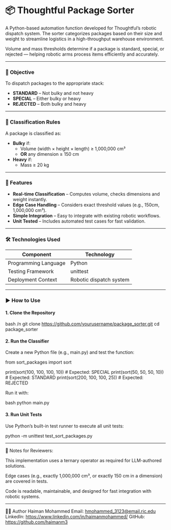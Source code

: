 # 📦 Thoughtful Package Sorter

A Python-based automation function developed for Thoughtful’s robotic dispatch system. The sorter categorizes packages based on their size and weight to streamline logistics in a high-throughput warehouse environment.

Volume and mass thresholds determine if a package is standard, special, or rejected — helping robotic arms process items efficiently and accurately.

---

### 🧠 Objective

To dispatch packages to the appropriate stack:

- **STANDARD** – Not bulky and not heavy  
- **SPECIAL** – Either bulky or heavy  
- **REJECTED** – Both bulky and heavy  

---

### 📏 Classification Rules

A package is classified as:

- **Bulky** if:  
  - Volume (width × height × length) ≥ 1,000,000 cm³  
  - **OR** any dimension ≥ 150 cm  
- **Heavy** if:  
  - Mass ≥ 20 kg

---

### 🚀 Features

- **Real-time Classification** – Computes volume, checks dimensions and weight instantly.  
- **Edge Case Handling** – Considers exact threshold values (e.g., 150cm, 1,000,000 cm³).  
- **Simple Integration** – Easy to integrate with existing robotic workflows.  
- **Unit Tested** – Includes automated test cases for fast validation.

---

### 🛠️ Technologies Used

| Component              | Technology               |
|------------------------|---------------------------|
| Programming Language   | Python                   |
| Testing Framework      | unittest                 |
| Deployment Context     | Robotic dispatch system  |

---

### ▶️ How to Use

#### 1. Clone the Repository

bash /n
git clone https://github.com/yourusername/package_sorter.git
cd package_sorter

#### 2. Run the Classifier
Create a new Python file (e.g., main.py) and test the function:

from sort_packages import sort

print(sort(100, 100, 100, 10))  # Expected: SPECIAL
print(sort(50, 50, 50, 10))     # Expected: STANDARD
print(sort(200, 100, 100, 25))  # Expected: REJECTED

Run it with:

bash
python main.py

#### 3. Run Unit Tests
Use Python’s built-in test runner to execute all unit tests:

python -m unittest test_sort_packages.py

---

📌 Notes for Reviewers:

This implementation uses a ternary operator as required for LLM-authored solutions.

Edge cases (e.g., exactly 1,000,000 cm³, or exactly 150 cm in a dimension) are covered in tests.

Code is readable, maintainable, and designed for fast integration with robotic systems.

---

👨‍💻 Author
Haiman Mohammed
Email: hmohammed_3123@email.ric.edu
LinkedIn: https://www.linkedin.com/in/haimanmohammed/
GitHub: https://github.com/haimanm3
